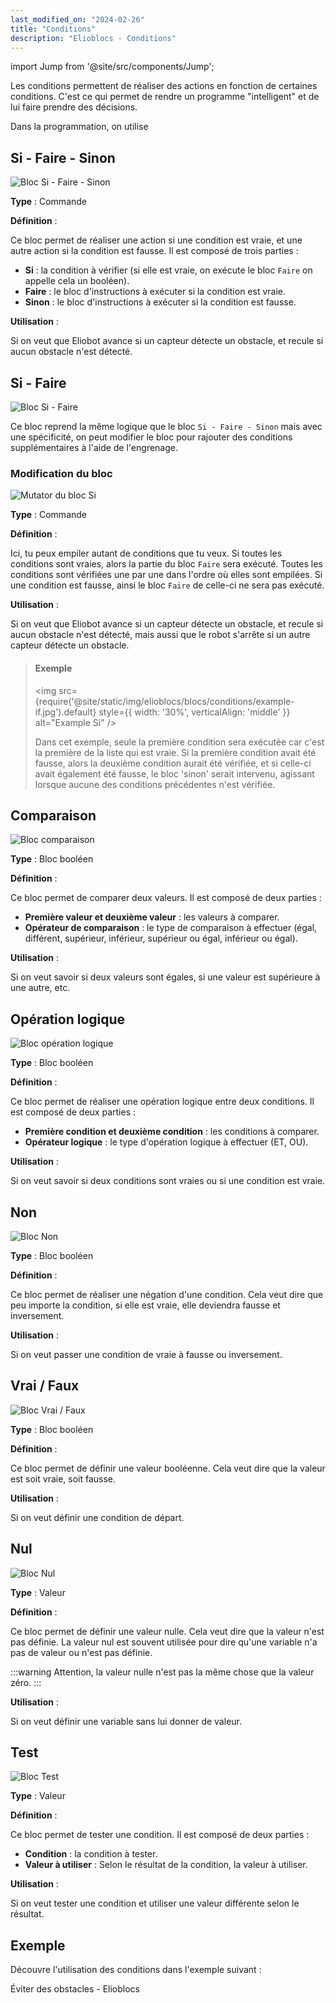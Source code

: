 ```yaml
---
last_modified_on: "2024-02-26"
title: "Conditions"
description: "Elioblocs - Conditions"
---
```


import Jump from '@site/src/components/Jump';


Les conditions permettent de réaliser des actions en fonction de certaines conditions. C'est ce qui permet de rendre un programme "intelligent" et de lui faire prendre des décisions.


Dans la programmation, on utilise 

## Si - Faire - Sinon

![Bloc Si - Faire - Sinon](../../../static/img/elioblocs/blocs/conditions/if-else.png)

**Type** : Commande

**Définition** :

Ce bloc permet de réaliser une action si une condition est vraie, et une autre action si la condition est fausse.
Il est composé de trois parties :

- **Si** : la condition à vérifier (si elle est vraie, on exécute le bloc `Faire` on appelle cela un booléen).
- **Faire** : le bloc d'instructions à exécuter si la condition est vraie.
- **Sinon** : le bloc d'instructions à exécuter si la condition est fausse.

**Utilisation** :

Si on veut que Eliobot avance si un capteur détecte un obstacle, et recule si aucun obstacle n'est détecté.


## Si - Faire

![Bloc Si - Faire](../../../static/img/elioblocs/blocs/conditions/if.png)

Ce bloc reprend la même logique que le bloc `Si - Faire - Sinon` mais avec une spécificité, on peut modifier le bloc pour rajouter des conditions supplémentaires à l'aide de l'engrenage.

### Modification du bloc

![Mutator du bloc Si](../../../static/img/elioblocs/blocs/conditions/if-mutator.png)

**Type** : Commande

**Définition** :

Ici, tu peux empiler autant de conditions que tu veux. Si toutes les conditions sont vraies, alors la partie du bloc `Faire` sera exécuté.
Toutes les conditions sont vérifiées une par une dans l'ordre où elles sont empilées. Si une condition est fausse, ainsi le bloc `Faire` de celle-ci ne sera pas exécuté.

**Utilisation** :

Si on veut que Eliobot avance si un capteur détecte un obstacle, et recule si aucun obstacle n'est détecté, mais aussi que le robot s'arrête si un autre capteur détecte un obstacle.

> #### Exemple
>
> <img src={require('@site/static/img/elioblocs/blocs/conditions/example-if.jpg').default} style={{ width: '30%', verticalAlign: 'middle' }} alt="Example Si" />
>
> Dans cet exemple, seule la première condition sera exécutée car c'est la première de la liste qui est vraie. Si la première condition avait été fausse, alors la deuxième condition aurait été vérifiée, et si celle-ci avait également été fausse, le bloc 'sinon' serait intervenu, agissant lorsque aucune des conditions précédentes n'est vérifiée.

## Comparaison

![Bloc comparaison](../../../static/img/elioblocs/blocs/conditions/est-egal.png)

**Type** : Bloc booléen

**Définition** :

Ce bloc permet de comparer deux valeurs. Il est composé de deux parties :

- **Première valeur et deuxième valeur** : les valeurs à comparer.
- **Opérateur de comparaison** : le type de comparaison à effectuer (égal, différent, supérieur, inférieur, supérieur ou égal, inférieur ou égal).

**Utilisation** :

Si on veut savoir si deux valeurs sont égales, si une valeur est supérieure à une autre, etc.

## Opération logique

![Bloc opération logique](../../../static/img/elioblocs/blocs/conditions/et.png)

**Type** : Bloc booléen

**Définition** :

Ce bloc permet de réaliser une opération logique entre deux conditions. Il est composé de deux parties :

- **Première condition et deuxième condition** : les conditions à comparer.
- **Opérateur logique** : le type d'opération logique à effectuer (ET, OU).

**Utilisation** :

Si on veut savoir si deux conditions sont vraies ou si une condition est vraie.

## Non

![Bloc Non](../../../static/img/elioblocs/blocs/conditions/no.png)

**Type** : Bloc booléen

**Définition** :

Ce bloc permet de réaliser une négation d'une condition. Cela veut dire que peu importe la condition, si elle est vraie, elle deviendra fausse et inversement.

**Utilisation** :

Si on veut passer une condition de vraie à fausse ou inversement. 

## Vrai / Faux

![Bloc Vrai / Faux](../../../static/img/elioblocs/blocs/conditions/vrai.png)

**Type** : Bloc booléen

**Définition** :

Ce bloc permet de définir une valeur booléenne. Cela veut dire que la valeur est soit vraie, soit fausse.

**Utilisation** :

Si on veut définir une condition de départ.

## Nul

![Bloc Nul](../../../static/img/elioblocs/blocs/conditions/bloc-nul.png)

**Type** : Valeur

**Définition** :

Ce bloc permet de définir une valeur nulle. Cela veut dire que la valeur n'est pas définie.
La valeur nul est souvent utilisée pour dire qu'une variable n'a pas de valeur ou n'est pas définie.

:::warning
Attention, la valeur nulle n'est pas la même chose que la valeur zéro.
:::

**Utilisation** :

Si on veut définir une variable sans lui donner de valeur.

## Test

![Bloc Test](../../../static/img/elioblocs/blocs/conditions/test.png)

**Type** : Valeur

**Définition** :

Ce bloc permet de tester une condition. Il est composé de deux parties :

- **Condition** : la condition à tester.
- **Valeur à utiliser** : Selon le résultat de la condition, la valeur à utiliser.

**Utilisation** :

Si on veut tester une condition et utiliser une valeur différente selon le résultat.

## Exemple 

Découvre l'utilisation des conditions dans l'exemple suivant :

<Jump to="/docs/tutorial/elioblocs/avoid-obstacles-elioblocs">Éviter des obstacles - Elioblocs</Jump>